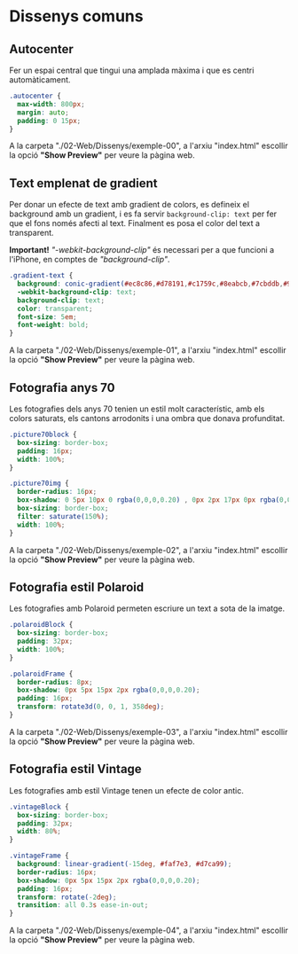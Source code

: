 # Dissenys comuns

## Autocenter

Fer un espai central que tingui una amplada màxima i que es centri automàticament.

```css
.autocenter {
  max-width: 800px;
  margin: auto;
  padding: 0 15px;
}
```

A la carpeta "./02-Web/Dissenys/exemple-00", a l'arxiu "index.html" escollir la opció **"Show Preview"** per veure la pàgina web.

## Text emplenat de gradient

Per donar un efecte de text amb gradient de colors, es defineix el background amb un gradient, i es fa servir `background-clip: text` per fer que el fons només afecti al text. Finalment es posa el color del text a transparent.

**Important!** *"-webkit-background-clip"* és necessari per a que funcioni a l'iPhone, en comptes de *"background-clip"*.

```css
.gradient-text {
  background: conic-gradient(#ec8c86,#d78191,#c1759c,#8eabcb,#7cbddb,#91c6a8,#b4d48d,#dfc17e,#ec8c86);
  -webkit-background-clip: text;
  background-clip: text;
  color: transparent;
  font-size: 5em;
  font-weight: bold;
}
```

A la carpeta "./02-Web/Dissenys/exemple-01", a l'arxiu "index.html" escollir la opció **"Show Preview"** per veure la pàgina web.

## Fotografia anys 70

Les fotografies dels anys 70 tenien un estil molt característic, amb els colors saturats, els cantons arrodonits i una ombra que donava profunditat.

```css
.picture70block { 
  box-sizing: border-box;
  padding: 16px;
  width: 100%;
}

.picture70img { 
  border-radius: 16px;
  box-shadow: 0 5px 10px 0 rgba(0,0,0,0.20) , 0px 2px 17px 0px rgba(0,0,0,0.20);
  box-sizing: border-box;
  filter: saturate(150%);
  width: 100%;
}
```

A la carpeta "./02-Web/Dissenys/exemple-02", a l'arxiu "index.html" escollir la opció **"Show Preview"** per veure la pàgina web.

## Fotografia estil Polaroid

Les fotografies amb Polaroid permeten escriure un text a sota de la imatge.

```css
.polaroidBlock { 
  box-sizing: border-box;
  padding: 32px;
  width: 100%;
}

.polaroidFrame { 
  border-radius: 8px;
  box-shadow: 0px 5px 15px 2px rgba(0,0,0,0.20);
  padding: 16px;
  transform: rotate3d(0, 0, 1, 358deg);
}
```

A la carpeta "./02-Web/Dissenys/exemple-03", a l'arxiu "index.html" escollir la opció **"Show Preview"** per veure la pàgina web.

## Fotografia estil Vintage

Les fotografies amb estil Vintage tenen un efecte de color antic.

```css
.vintageBlock {
  box-sizing: border-box;
  padding: 32px;
  width: 80%;
}

.vintageFrame {
  background: linear-gradient(-15deg, #faf7e3, #d7ca99);
  border-radius: 16px;
  box-shadow: 0px 5px 15px 2px rgba(0,0,0,0.20);
  padding: 16px;
  transform: rotate(-2deg);
  transition: all 0.3s ease-in-out;
}
```

A la carpeta "./02-Web/Dissenys/exemple-04", a l'arxiu "index.html" escollir la opció **"Show Preview"** per veure la pàgina web.